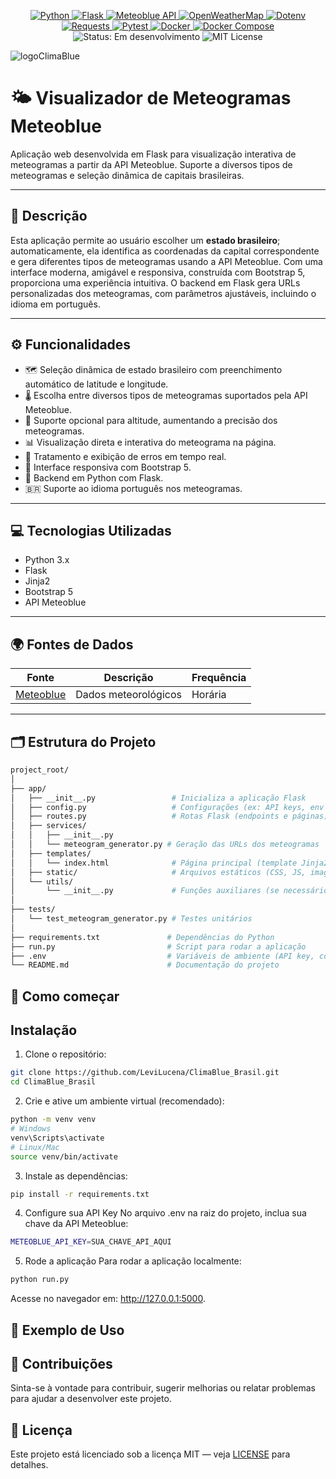 <p align="center">

  <!-- Linguagem principal -->
  <a href="https://www.python.org/">
    <img src="https://img.shields.io/badge/-Python-3776AB?style=flat-square&logo=python&logoColor=white" alt="Python" />
  </a>

  <!-- Framework Web -->
  <a href="https://flask.palletsprojects.com/">
    <img src="https://img.shields.io/badge/-Flask-000000?style=flat-square&logo=flask&logoColor=white" alt="Flask" />
  </a>

  <!-- APIs Meteorológicas -->
  <a href="https://content.meteoblue.com/en/access/weather-apis">
    <img src="https://img.shields.io/badge/-Meteoblue-0082C8?style=flat-square&logo=cloud&logoColor=white" alt="Meteoblue API" />
  </a>
  <a href="https://openweathermap.org/api">
    <img src="https://img.shields.io/badge/-OpenWeatherMap-EA7600?style=flat-square&logo=openweathermap&logoColor=white" alt="OpenWeatherMap" />
  </a>

  <!-- Manipulação e Requisições HTTP -->
  <a href="https://pypi.org/project/python-dotenv/">
    <img src="https://img.shields.io/badge/-Dotenv-ECD53F?style=flat-square&logo=python&logoColor=black" alt="Dotenv" />
  </a>
  <a href="https://requests.readthedocs.io/">
    <img src="https://img.shields.io/badge/-Requests-20232A?style=flat-square&logo=python&logoColor=white" alt="Requests" />
  </a>

  <!-- Testes -->
  <a href="https://docs.pytest.org/">
    <img src="https://img.shields.io/badge/-Pytest-0A9EDC?style=flat-square&logo=pytest&logoColor=white" alt="Pytest" />
  </a>

  <!-- Containerização -->
  <a href="https://www.docker.com/">
    <img src="https://img.shields.io/badge/-Docker-2496ED?style=flat-square&logo=docker&logoColor=white" alt="Docker" />
  </a>
  <a href="https://docs.docker.com/compose/">
    <img src="https://img.shields.io/badge/-Docker%20Compose-3855D6?style=flat-square&logo=docker&logoColor=white" alt="Docker Compose" />
  </a>

  <!-- Licença e Status -->
  <img src="https://img.shields.io/badge/status-em%20desenvolvimento-yellow?style=flat-square" alt="Status: Em desenvolvimento" />
  <img src="https://img.shields.io/badge/license-MIT-blue?style=flat-square" alt="MIT License" />

</p>

![logoClimaBlue](https://github.com/user-attachments/assets/f5712693-cb8c-417c-9dbe-69cd93aee1c7)

# 🌤️ Visualizador de Meteogramas Meteoblue

Aplicação web desenvolvida em Flask para visualização interativa de meteogramas a partir da API Meteoblue. Suporte a diversos tipos de meteogramas e seleção dinâmica de capitais brasileiras.

---

## 📌 Descrição
Esta aplicação permite ao usuário escolher um **estado brasileiro**; automaticamente, ela identifica as coordenadas da capital correspondente e gera diferentes tipos de meteogramas usando a API Meteoblue. Com uma interface moderna, amigável e responsiva, construída com Bootstrap 5, proporciona uma experiência intuitiva. O backend em Flask gera URLs personalizadas dos meteogramas, com parâmetros ajustáveis, incluindo o idioma em português.

---

## ⚙️ Funcionalidades
- 🗺️ Seleção dinâmica de estado brasileiro com preenchimento automático de latitude e longitude.
- 🌡️ Escolha entre diversos tipos de meteogramas suportados pela API Meteoblue.
- 🚩 Suporte opcional para altitude, aumentando a precisão dos meteogramas.
- 📊 Visualização direta e interativa do meteograma na página.
- 🚫 Tratamento e exibição de erros em tempo real.
- 📱 Interface responsiva com Bootstrap 5.
- 🐍 Backend em Python com Flask.
- 🇧🇷 Suporte ao idioma português nos meteogramas.

---

## 💻 Tecnologias Utilizadas
- Python 3.x
- Flask
- Jinja2
- Bootstrap 5
- API Meteoblue

---

## 🌍 Fontes de Dados
| Fonte | Descrição | Frequência |
|-------|------------|--------------|
| [Meteoblue](https://www.meteoblue.com/) | Dados meteorológicos | Horária |

---

## 🗂️ Estrutura do Projeto
```bash  
project_root/  
│  
├── app/  
│   ├── __init__.py                 # Inicializa a aplicação Flask  
│   ├── config.py                   # Configurações (ex: API keys, env vars)  
│   ├── routes.py                   # Rotas Flask (endpoints e páginas)  
│   ├── services/  
│   │   ├── __init__.py  
│   │   └── meteogram_generator.py # Geração das URLs dos meteogramas  
│   ├── templates/  
│   │   └── index.html              # Página principal (template Jinja2)  
│   ├── static/                     # Arquivos estáticos (CSS, JS, imagens)  
│   └── utils/  
│       └── __init__.py             # Funções auxiliares (se necessário)  
│  
├── tests/  
│   └── test_meteogram_generator.py # Testes unitários  
│  
├── requirements.txt               # Dependências do Python  
├── run.py                         # Script para rodar a aplicação  
├── .env                           # Variáveis de ambiente (API key, configs)  
└── README.md                      # Documentação do projeto  
```

## 🚀 Como começar
## Instalação

1. Clone o repositório:

```bash
git clone https://github.com/LeviLucena/ClimaBlue_Brasil.git
cd ClimaBlue_Brasil
```

2. Crie e ative um ambiente virtual (recomendado):
```bash
python -m venv venv
# Windows
venv\Scripts\activate
# Linux/Mac
source venv/bin/activate
```

3. Instale as dependências:
```bash
pip install -r requirements.txt
```

4. Configure sua API Key
No arquivo .env na raiz do projeto, inclua sua chave da API Meteoblue:
```bash
METEOBLUE_API_KEY=SUA_CHAVE_API_AQUI
```

5. Rode a aplicação
Para rodar a aplicação localmente:
```bash
python run.py
```
Acesse no navegador em: http://127.0.0.1:5000.

## 🧪 Exemplo de Uso

## 🤝 Contribuições
Sinta-se à vontade para contribuir, sugerir melhorias ou relatar problemas para ajudar a desenvolver este projeto.

## 📄 Licença
Este projeto está licenciado sob a licença MIT — veja [LICENSE](https://github.com/github/gitignore/blob/main/LICENSE) para detalhes.
